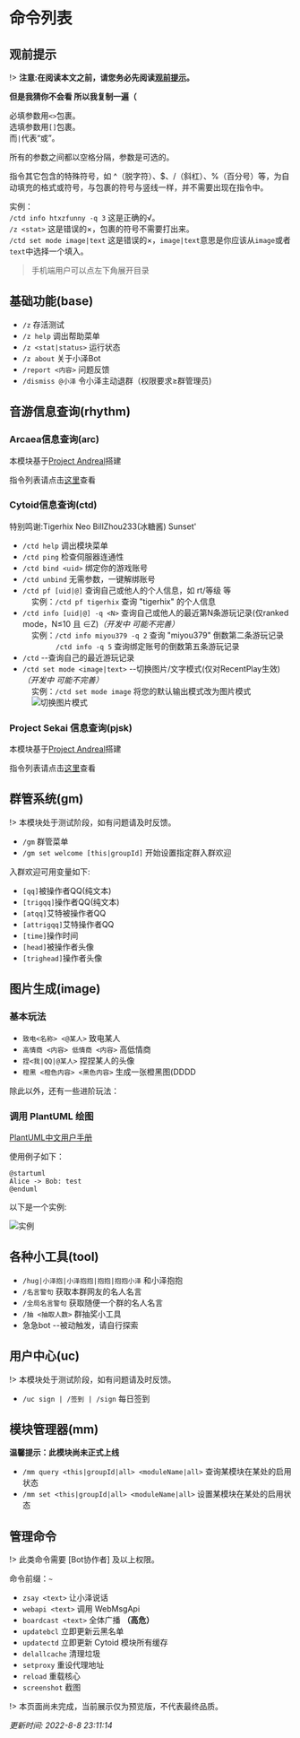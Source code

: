 # 命令列表  

## 观前提示

!> **注意:在阅读本文之前，请您务必先阅读[观前提示](./qa)。**  

**但是我猜你不会看 所以我复制一遍（**

必填参数用`<>`包裹。  
选填参数用`[]`包裹。  
而`|`代表“或”。

所有的参数之间都以空格分隔，参数是可选的。  

指令其它包含的特殊符号，如 ^（脱字符）、$、/（斜杠）、%（百分号）等，为自动填充的格式或符号，与包裹的符号与竖线一样，并不需要出现在指令中。

实例：  
`/ctd info htxzfunny -q 3` 这是正确的√。  
`/z <stat>` 这是错误的×，包裹的符号不需要打出来。  
`/ctd set mode image|text` 这是错误的×，`image|text`意思是你应该从`image`或者`text`中选择一个填入。

> 手机端用户可以点左下角展开目录

## 基础功能(base)  

- `/z` 存活测试
- `/z help` 调出帮助菜单
- `/z <stat|status>` 运行状态
- `/z about` 关于小泽Bot
- `/report <内容>` 问题反馈
- `/dismiss @小泽` 令小泽主动退群（权限要求≥群管理员)

## 音游信息查询(rhythm)

### Arcaea信息查询(arc)  

本模块基于[Project Andreal](https://www.showdoc.com.cn/andrea/)搭建

指令列表请点击[这里](https://www.showdoc.com.cn/andrea/7380927562006836)查看

### Cytoid信息查询(ctd)  

特别鸣谢:Tigerhix Neo BillZhou233(冰糖酱) Sunset'  

- `/ctd help` 调出模块菜单
- `/ctd ping` 检查伺服器连通性
- `/ctd bind <uid>` 绑定你的游戏账号
- `/ctd unbind` 无需参数，一键解绑账号
- `/ctd pf [uid|@]` 查询自己或他人的个人信息，如 rt/等级 等  
&nbsp;&nbsp;&nbsp;&nbsp;实例：`/ctd pf tigerhix` 查询 "tigerhix" 的个人信息  
- `/ctd info [uid|@] -q <N>` 查询自己或他人的最近第N条游玩记录(仅ranked mode，N≤10 且 ∈Z)*（开发中 可能不完善）*  
&nbsp;&nbsp;&nbsp;&nbsp;实例：`/ctd info miyou379 -q 2` 查询 "miyou379" 倒数第二条游玩记录  
&nbsp;&nbsp;&nbsp;&nbsp;&nbsp;&nbsp;&nbsp;&nbsp;&nbsp;&nbsp;&nbsp;&nbsp;&nbsp;&nbsp;&nbsp;`/ctd info -q 5` 查询绑定账号的倒数第五条游玩记录  
- `/ctd` --查询自己的最近游玩记录
- `/ctd set mode <image|text>` --切换图片/文字模式(仅对RecentPlay生效)*（开发中 可能不完善）*  
&nbsp;&nbsp;&nbsp;&nbsp;实例：`/ctd set mode image` 将您的默认输出模式改为图片模式  
&nbsp;&nbsp;&nbsp;&nbsp;![切换图片模式](https://cdn.u1.huluxia.com/g4/M01/25/68/rBAAdmG3QcCANSfLAAA0ypDCusc326.png)  

### Project Sekai 信息查询(pjsk)  

本模块基于[Project Andreal](https://www.showdoc.com.cn/andrea/)搭建

指令列表请点击[这里](https://www.showdoc.com.cn/andrea/8032032802988301)查看  

<!-- 
## MaiMai

模块魔改自：[Diving-Fish/mai-bot](https://github.com/Diving-Fish/mai-bot)  

- `今日舞萌` -看看今天的舞萌运势  
- `XXXmaimaiXXX什么` -随机一首歌  
- `随个[绿黄红紫白]<难度>` -随机一首指定条件的乐曲  
- `查歌<乐曲标题的一部分>` -查询符合条件的乐曲  
- `[绿黄红紫白]id<歌曲编号>` -查询乐曲信息或谱面信息  
- `<歌曲别名>是什么歌` -查询乐曲别名对应的乐曲  
- `定数查歌 <定数>` -查询定数对应的乐曲  
- `定数查歌 <定数下限> <定数上限>`  
- `分数线 <难度+歌曲id> <分数线>` 详情请输入“分数线 帮助”查看  
- `我是二次元 [用户名]` -查b40

!> 注意：使用b40前，请先在[查分器](https://www.diving-fish.com/maimaidx/prober/)导入数据并绑定您的QQ
-->

## 群管系统(gm)  

!> 本模块处于测试阶段，如有问题请及时反馈。  

- `/gm` 群管菜单
- `/gm set welcome [this|groupId]` 开始设置指定群入群欢迎  
  
入群欢迎可用变量如下:  

- `[qq]`被操作者QQ(纯文本)
- `[trigqq]`操作者QQ(纯文本)
- `[atqq]`艾特被操作者QQ
- `[attrigqq]`艾特操作者QQ
- `[time]`操作时间
- `[head]`被操作者头像
- `[trighead]`操作者头像  

<!-- TODO- `/gm query welcome [this|groupId]` 查询指定群入群欢迎
-->
## 图片生成(image)  

### 基本玩法

- `致电<名称> <@某人>` 致电某人
- `高情商 <内容> 低情商 <内容>` 高低情商
- `捏<我|QQ|@某人>` 捏捏某人的头像  
- `橙黑 <橙色内容> <黑色内容>` 生成一张橙黑图(DDDD

除此以外，还有一些进阶玩法：  

### 调用 PlantUML 绘图  

[PlantUML中文用户手册](https://plantuml.com/zh/guide)  

使用例子如下：  

```
@startuml
Alice -> Bob: test
@enduml
```

以下是一个实例:  

![实例](https://p1.meituan.net/csc/7cfe10d9f3771cbdb6b5e7c4286e707e12538.png)

## 各种小工具(tool)  

- `/hug|小泽抱|小泽抱抱|抱抱|抱抱小泽` 和小泽抱抱  
- `/名言警句` 获取本群网友的名人名言  
- `/全局名言警句` 获取随便一个群的名人名言  
- `/抽 <抽取人数>` 群抽奖小工具  
- 急急bot --被动触发，请自行探索

## 用户中心(uc)

!> 本模块处于测试阶段，如有问题请及时反馈。

<!-- TODO
- `/uc [info]` 进入用户中心
- `/uc gq <text>` 更新自己的个性签名(30字内)
- `/uc cancellation | /uc 销号` 彻底删除您在小泽中的所有信息 
-->  

- `/uc sign | /签到 | /sign` 每日签到

## 模块管理器(mm)  

**温馨提示：此模块尚未正式上线**  

- `/mm query <this|groupId|all> <moduleName|all>` 查询某模块在某处的启用状态
- `/mm set <this|groupId|all> <moduleName|all>` 设置某模块在某处的启用状态

## 管理命令  

!> 此类命令需要 [Bot协作者] 及以上权限。  

命令前缀：`~`  

- `zsay <text>` 让小泽说话
- `webapi <text>` 调用 WebMsgApi
- `boardcast <text>`  全体广播 **（高危）**
- `updatebcl` 立即更新云黑名单
- `updatectd` 立即更新 Cytoid 模块所有缓存
- `delallcache` 清理垃圾
- `setproxy` 重设代理地址
- `reload` 重载核心
- `screenshot` 截图

!> 本页面尚未完成，当前展示仅为预览版，不代表最终品质。  

*更新时间: 2022-8-8 23:11:14*

